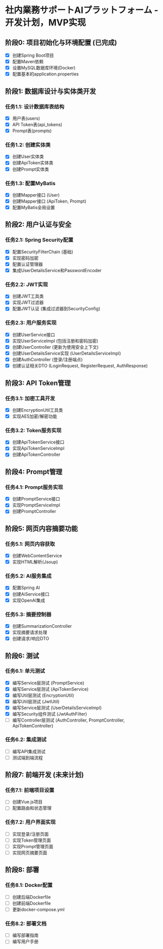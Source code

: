 # 社内業務サポートAIプラットフォーム - 开发计划，MVP实现

## 阶段0: 项目初始化与环境配置 (已完成)

- [x] 创建Spring Boot项目
- [x] 配置Maven依赖
- [x] 设置MySQL数据库环境(Docker)
- [x] 配置基本的application.properties

## 阶段1: 数据库设计与实体类开发

### 任务1.1: 设计数据库表结构
- [x] 用户表(users)
- [x] API Token表(api_tokens)
- [x] Prompt表(prompts)

### 任务1.2: 创建实体类
- [x] 创建User实体类
- [x] 创建ApiToken实体类
- [x] 创建Prompt实体类

### 任务1.3: 配置MyBatis
- [x] 创建Mapper接口 (User)
- [x] 创建Mapper接口 (ApiToken, Prompt)
- [x] 配置MyBatis全局设置

## 阶段2: 用户认证与安全

### 任务2.1: Spring Security配置
- [x] 配置SecurityFilterChain (基础)
- [x] 实现密码加密
- [x] 配置认证管理器
- [x] 集成UserDetailsService和PasswordEncoder

### 任务2.2: JWT实现
- [x] 创建JWT工具类
- [x] 实现JWT过滤器
- [x] 配置JWT认证 (集成过滤器到SecurityConfig)

### 任务2.3: 用户服务实现
- [x] 创建UserService接口
- [x] 实现UserServiceImpl (包括注册和密码加密)
- [x] 创建UserController (更新为使用安全上下文)
- [x] 创建UserDetailsService实现 (UserDetailsServiceImpl)
- [x] 创建AuthController (登录/注册端点)
- [x] 创建认证相关DTO (LoginRequest, RegisterRequest, AuthResponse)

## 阶段3: API Token管理

### 任务3.1: 加密工具开发
- [x] 创建EncryptionUtil工具类
- [x] 实现AES加密/解密功能

### 任务3.2: Token服务实现
- [x] 创建ApiTokenService接口
- [x] 实现ApiTokenServiceImpl
- [x] 创建ApiTokenController

## 阶段4: Prompt管理

### 任务4.1: Prompt服务实现
- [x] 创建PromptService接口
- [x] 实现PromptServiceImpl
- [x] 创建PromptController

## 阶段5: 网页内容摘要功能

### 任务5.1: 网页内容获取
- [x] 创建WebContentService
- [x] 实现HTML解析(Jsoup)

### 任务5.2: AI服务集成
- [x] 配置Spring AI
- [x] 创建AiService接口
- [x] 实现OpenAI集成

### 任务5.3: 摘要控制器
- [x] 创建SummarizationController
- [x] 实现摘要请求处理
- [x] 创建请求/响应DTO

## 阶段6: 测试

### 任务6.1: 单元测试
- [x] 编写Service层测试 (PromptService)
- [x] 编写Service层测试 (ApiTokenService)
- [x] 编写Util层测试 (EncryptionUtil)
- [x] 编写Util层测试 (JwtUtil)
- [x] 编写Service层测试 (UserDetailsServiceImpl)
- [x] 编写Security组件测试 (JwtAuthFilter)
- [ ] 编写Controller层测试 (AuthController, PromptController, ApiTokenController)

### 任务6.2: 集成测试
- [ ] 编写API集成测试
- [ ] 测试端到端流程

## 阶段7: 前端开发 (未来计划)

### 任务7.1: 前端项目设置
- [ ] 创建Vue.js项目
- [ ] 配置路由和状态管理

### 任务7.2: 用户界面实现
- [ ] 实现登录/注册页面
- [ ] 实现Token管理页面
- [ ] 实现Prompt管理页面
- [ ] 实现网页摘要页面

## 阶段8: 部署

### 任务8.1: Docker配置
- [ ] 创建后端Dockerfile
- [ ] 创建前端Dockerfile
- [ ] 更新docker-compose.yml

### 任务8.2: 部署文档
- [ ] 编写部署指南
- [ ] 编写用户手册
